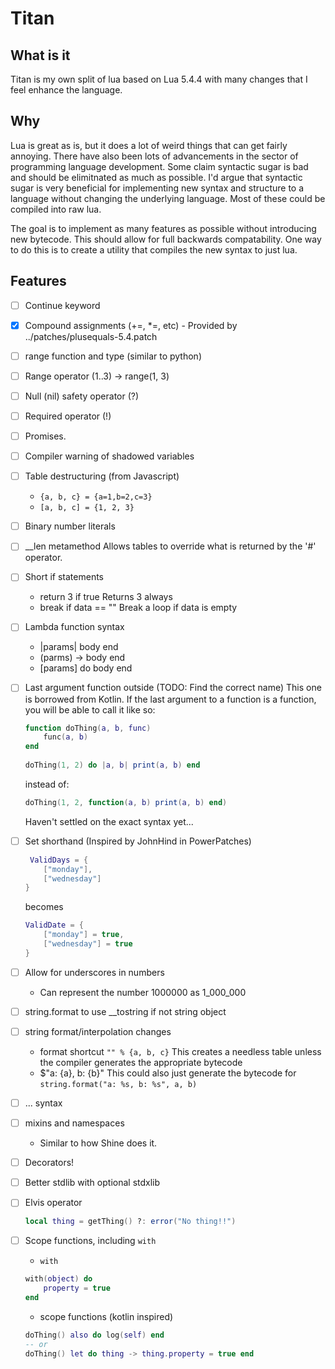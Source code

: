 # Titan
## What is it

Titan is my own split of lua based on Lua 5.4.4 with many changes that I feel enhance the language.


## Why

Lua is great as is, but it does a lot of weird things that can get fairly annoying. There have also been lots of advancements in the sector of programming language development.
Some claim syntactic sugar is bad and should be elimitnated as much as possible.
I'd argue that syntactic sugar is very beneficial for implementing new syntax and structure to a language without changing the underlying language. Most of these could be compiled into raw lua.

The goal is to implement as many features as possible without introducing new bytecode. This should allow for full backwards compatability.
One way to do this is to create a utility that compiles the new syntax to just lua.

## Features
- [ ] Continue keyword
- [x] Compound assignments (+=, *=, etc) - Provided by ../patches/plusequals-5.4.patch
- [ ] range function and type (similar to python)
- [ ] Range operator (1..3) -> range(1, 3)
- [ ] Null (nil) safety operator (?)
- [ ] Required operator (!)
- [ ] Promises.
- [ ] Compiler warning of shadowed variables
- [ ] Table destructuring (from Javascript)
	- ```{a, b, c} = {a=1,b=2,c=3}```
	- ```[a, b, c] = {1, 2, 3}```
- [ ] Binary number literals
- [ ] __len metamethod
	Allows tables to override what is returned by the '#' operator.
- [ ] Short if statements
	- return 3 if true
		Returns 3 always
	- break if data == ""
		Break a loop if data is empty
- [ ] Lambda function syntax
	- |params| body end
	- (parms) -> body end
	- [params] do body end
- [ ] Last argument function outside (TODO: Find the correct name)
	This one is borrowed from Kotlin. If the last argument to a function is a function, you will be able to call it like so:
	```lua
	function doThing(a, b, func)
		func(a, b)
	end
		
	doThing(1, 2) do |a, b| print(a, b) end
	```

	instead of:
	```lua
	doThing(1, 2, function(a, b) print(a, b) end)
	```
	Haven't settled on the exact syntax yet...
- [ ] Set shorthand (Inspired by JohnHind in PowerPatches)
	```lua
	 ValidDays = {
		["monday"],
		["wednesday"]
	}
	```
	becomes
	```lua
	ValidDate = {
		["monday"] = true,
		["wednesday"] = true
	}
	```
- [ ] Allow for underscores in numbers
	- Can represent the number 1000000 as 1_000_000
- [ ] string.format to use __tostring if not string object
- [ ] string format/interpolation changes
	- format shortcut ```"" % {a, b, c}```
	This creates a needless table unless the compiler generates the appropriate bytecode
	- $"a: {a}, b: {b}"
	This could also just generate the bytecode for ```string.format("a: %s, b: %s", a, b)```
- [ ] ...<ident> syntax
- [ ] mixins and namespaces
    - Similar to how Shine does it.
- [ ] Decorators!
- [ ] Better stdlib with optional stdxlib
- [ ] Elvis operator
	```lua
	local thing = getThing() ?: error("No thing!!")
	```
- [ ] Scope functions, including `with`
	- `with`
	```lua
	with(object) do
		property = true
	end
	```
	- scope functions (kotlin inspired)
	```lua
	doThing() also do log(self) end
	-- or
	doThing() let do thing -> thing.property = true end
	```

